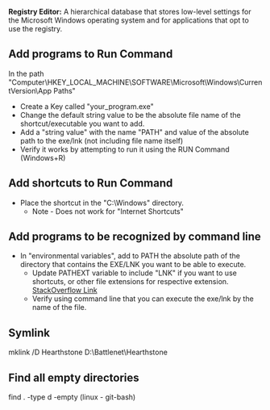 **Registry Editor:** A hierarchical database that stores low-level settings for the Microsoft Windows operating system and for applications that opt to use the registry.

## Add programs to Run Command

In the path "Computer\HKEY_LOCAL_MACHINE\SOFTWARE\Microsoft\Windows\CurrentVersion\App Paths"

* Create a Key called "your_program.exe"
* Change the default string value to be the absolute file name of the shortcut/executable you want to add.
* Add a "string value" with the name "PATH" and value of the absolute path to the exe/lnk (not including file name itself)
* Verify it works by attempting to run it using the RUN Command (Windows+R)

## Add shortcuts to Run Command
*  Place the shortcut in the "C:\Windows" directory.
   *  Note - Does not work for "Internet Shortcuts"

## Add programs to be recognized by command line

* In "environmental variables", add to PATH the absolute path of the directory that contains the EXE/LNK you want to be able to execute.
  * Update PATHEXT variable to include "LNK" if you want to use shortcuts, or other file extensions for respective extension. [StackOverflow Link](https://superuser.com/questions/1026918/how-can-i-execute-a-shortcut-in-my-path)
  * Verify using command line that you can execute the exe/lnk by the name of the file.

## Symlink

mklink /D Hearthstone D:\Battlenet\Hearthstone

## Find all empty directories

find . -type d -empty (linux - git-bash)